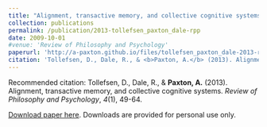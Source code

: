 ```yaml
---
title: "Alignment, transactive memory, and collective cognitive systems"
collection: publications
permalink: /publication/2013-tollefsen_paxton_dale-rpp
date: 2009-10-01
#venue: 'Review of Philosophy and Psychology'
paperurl: 'http://a-paxton.github.io/files/tollefsen_paxton_dale-2013-rpp.pdf'
citation: 'Tollefsen, D., Dale, R., & <b>Paxton, A.</b> (2013). Alignment, transactive memory, and collective cognitive systems. <i>Review of Philosophy and Psychology</i>, <i>4</i>(1), 49-64.'
---
```

Recommended citation: Tollefsen, D., Dale, R., & <b>Paxton, A.</b> (2013). Alignment, transactive memory, and collective cognitive systems. <i>Review of Philosophy and Psychology</i>, <i>4</i>(1), 49-64.

[Download paper here](http://a-paxton.github.io/files/tollefsen_paxton_dale-2013-rpp.pdf). Downloads are provided for personal use only.
